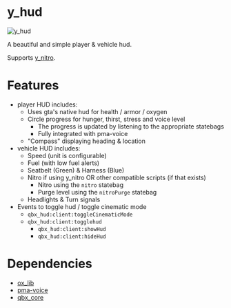 # y_hud

![y_hud](https://github.com/user-attachments/assets/fadb9e1e-f0fe-4da4-b1d8-e54c52b1982e)

A beautiful and simple player & vehicle hud.

Supports [y_nitro](https://github.com/Ybox-Project/y_nitro).

# Features
- player HUD includes:
    - Uses gta's native hud for health / armor / oxygen
    - Circle progress for hunger, thirst, stress and voice level
        - The progress is updated by listening to the appropriate statebags
        - Fully integrated with pma-voice
    - "Compass" displaying heading & location
- vehicle HUD includes:
    - Speed (unit is configurable)
    - Fuel (with low fuel alerts)
    - Seatbelt (Green) & Harness (Blue)
    - Nitro if using y_nitro OR other compatible scripts (if that exists)
        - Nitro using the `nitro` statebag
        - Purge level using the `nitroPurge` statebag
    - Headlights & Turn signals
- Events to toggle hud / toggle cinematic mode
    - `qbx_hud:client:toggleCinematicMode`
    - `qbx_hud:client:togglehud`
        - `qbx_hud:client:showHud`
        - `qbx_hud:client:hideHud`

# Dependencies

- [ox_lib](https://github.com/overextended/ox_lib)
- [pma-voice](https://github.com/AvarianKnight/pma-voice)
- [qbx_core](https://github.com/Qbox-project/qbx_core)
